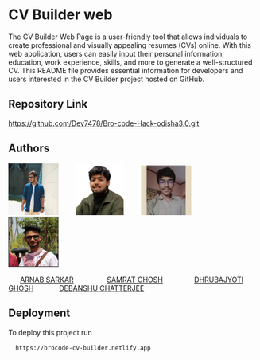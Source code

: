 
# CV Builder web

The CV Builder Web Page is a user-friendly tool that allows individuals to create professional and visually appealing resumes (CVs) online. With this web application, users can easily input their personal information, education, work experience, skills, and more to generate a well-structured CV. This README file provides essential information for developers and users interested in the CV Builder project hosted on GitHub.


## Repository Link


https://github.com/Dev7478/Bro-code-Hack-odisha3.0.git


## Authors
<div class="container">
  <img src="contributor/Arnab Sarkar.jpg" width="20%" class="contributors" > 
  &nbsp; &nbsp; &nbsp; &nbsp; 
  <img src="contributor/Samrat Ghosh.jpeg" class="contributors" width="19%" > 
   &nbsp; &nbsp; &nbsp; &nbsp; 
  <img src="contributor/Dhrubajyoti Ghosh.jpeg" width="20%" class="contributors" > 
   &nbsp; &nbsp; &nbsp; &nbsp; &nbsp; 
  <img src="contributor/Debanshu Chatterjee.jpeg" width="20%" class="contributors" > 
   &nbsp; &nbsp; &nbsp; &nbsp; 
</div>

&nbsp; &nbsp; &nbsp;
[ARNAB SARKAR](https://github.com/arnab236)
&nbsp; &nbsp; &nbsp; &nbsp; &nbsp; &nbsp; &nbsp; &nbsp; 
[SAMRAT GHOSH](https://github.com/Samratghosh2004)
&nbsp; &nbsp; &nbsp; &nbsp; &nbsp; &nbsp;&nbsp; &nbsp; 
[DHRUBAJYOTI GHOSH](https://github.com/Dhruba274) 
&nbsp; &nbsp; &nbsp; &nbsp; &nbsp; &nbsp; 
[DEBANSHU CHATTERJEE](https://github.com/Dev7478) 



## Deployment

To deploy this project run

```bash
  https://brocode-cv-builder.netlify.app
```

